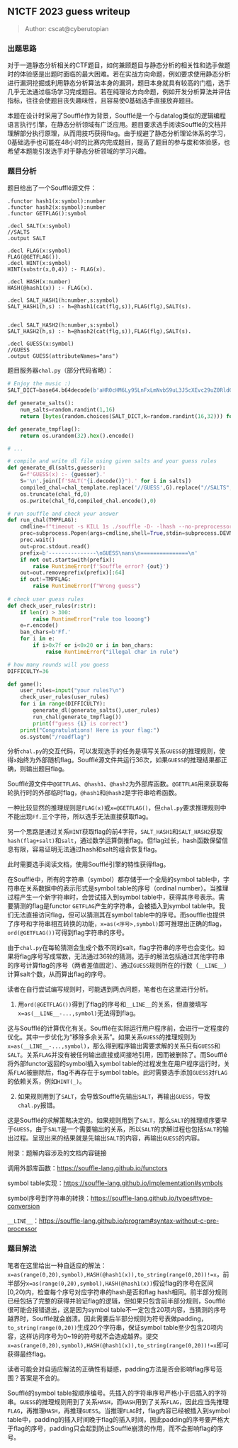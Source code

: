 ## N1CTF 2023 guess writeup

> Author: cscat@cyberutopian

### 出题思路

对于一道静态分析相关的CTF题目，如何兼顾题目与静态分析的相关性和选手做题时的体验感是出题时面临的最大困难。若在实战方向命题，例如要求使用静态分析进行漏洞挖掘或利用静态分析算法本身的漏洞，题目本身就具有较高的门槛，选手几乎无法通过临场学习完成题目。若在纯理论方向命题，例如开发分析算法并评估指标，往往会使题目丧失趣味性，且容易使0基础选手直接放弃题目。

本题在设计时采用了Soufflé作为背景，Soufflé是一个与datalog类似的逻辑编程语言执行引擎，在静态分析领域有广泛应用。题目要求选手阅读Soufflé的文档并理解部分执行原理，从而用技巧获得flag。由于规避了静态分析理论体系的学习，0基础选手也可能在48小时的比赛内完成题目，提高了题目的参与度和体验感，也希望本题能引发选手对于静态分析领域的学习兴趣。

### 题目分析

题目给出了一个Soufflé源文件：

```
.functor hash1(x:symbol):number
.functor hash2(x:symbol):number
.functor GETFLAG():symbol

.decl SALT(x:symbol)
//SALTS
.output SALT

.decl FLAG(x:symbol)
FLAG(@GETFLAG()).
.decl HINT(x:symbol)
HINT(substr(x,0,4)) :- FLAG(x).

.decl HASH(x:number)
HASH(@hash1(x)) :- FLAG(x).

.decl SALT_HASH1(h:number,s:symbol)
SALT_HASH1(h,s) :- h=@hash1(cat(flg,s)),FLAG(flg),SALT(s).


.decl SALT_HASH2(h:number,s:symbol)
SALT_HASH2(h,s) :- h=@hash2(cat(flg,s)),FLAG(flg),SALT(s).

.decl GUESS(x:symbol)
//GUESS
.output GUESS(attributeNames="ans")
```

题目服务器`chal.py`（部分代码省略）：

```python
# Enjoy the music :)
SALT_DICT=base64.b64decode(b'aHR0cHM6Ly95LnFxLmNvbS9uL3J5cXEvc29uZ0RldGFpbC8wMDAyOTJXNjJvODd3Rg==')

def generate_salts():
    num_salts=random.randint(1,16)
    return [bytes(random.choices(SALT_DICT,k=random.randint(16,32))) for _ in range(num_salts)]

def generate_tmpflag():
    return os.urandom(32).hex().encode()

# ...

# compile and write dl file using given salts and your guess rules
def generate_dl(salts,guesser):
    G=f'GUESS(x) :- {guesser}.'
    S='\n'.join([f'SALT("{i.decode()}").' for i in salts])
    compiled_chal=chal_template.replace('//GUESS',G).replace("//SALTS",S)
    os.truncate(chal_fd,0)
    os.pwrite(chal_fd,compiled_chal.encode(),0)

# run souffle and check your answer
def run_chal(TMPFLAG):
    cmdline=f"timeout -s KILL 1s ./souffle -D- -lhash --no-preprocessor -w {chal_path}"
    proc=subprocess.Popen(args=cmdline,shell=True,stdin=subprocess.DEVNULL,stdout=subprocess.PIPE,stderr=subprocess.STDOUT,env={"TMPFLAG":TMPFLAG})
    proc.wait()
    out=proc.stdout.read()
    prefix=b'---------------\nGUESS\nans\n===============\n'
    if not out.startswith(prefix):
        raise RuntimeError(f'Souffle error? {out}')
    out=out.removeprefix(prefix)[:64]
    if out!=TMPFLAG:
        raise RuntimeError(f"Wrong guess")
    
# check user guess rules
def check_user_rules(r:str):
    if len(r) > 300:
        raise RuntimeError("rule too looong")
    e=r.encode()
    ban_chars=b'Ff.'
    for i in e:
        if i>0x7f or i<0x20 or i in ban_chars:
            raise RuntimeError("illegal char in rule")

# how many rounds will you guess
DIFFICULTY=36

def game():
    user_rules=input("your rules?\n")
    check_user_rules(user_rules)
    for i in range(DIFFICULTY):
        generate_dl(generate_salts(),user_rules)
        run_chal(generate_tmpflag())
        print(f"guess {i} is correct")
    print("Congratulations! Here is your flag:")
    os.system("/readflag")

```

分析`chal.py`的交互代码，可以发现选手的任务是填写关系`GUESS`的推理规则，使得`x`始终为外部随机flag。Soufflé源文件共运行36次，如果`GUESS`的推理结果都正确，则输出题目flag。

Soufflé源文件中`@GETFLAG`、`@hash1`、`@hash2`为外部库函数。`@GETFLAG`用来获取每轮执行时的外部临时flag，`@hash1`和`@hash2`是字符串哈希函数。

一种比较显然的推理规则是`FLAG(x)`或`x=@GETFLAG()`，但`chal.py`要求推理规则中不能出现`Ff.`三个字符，所以选手无法直接获取flag。

另一个思路是通过关系`HINT`获取flag的前4字符，`SALT_HASH1`和`SALT_HASH2`获取`hash(flag+salt)`和`salt`，通过数学运算倒推flag。但flag过长，hash函数保留信息有限，容易证明无法通过hash和salt的组合恢复flag。

此时需要选手阅读文档，使用Soufflé引擎的特性获得flag。

在Soufflé中，所有的字符串（symbol）都存储于一个全局的symbol table中，字符串在关系数据中的表示形式是symbol table的序号（ordinal number）。当推理过程产生一个新字符串时，会尝试插入到symbol table中，获得其序号表示。需要猜测的flag是functor `GETFLAG`产生的字符串，会被插入到symbol table中。我们无法直接访问flag，但可以猜测其在symbol table中的序号。而souffle也提供了序号和字符串相互转换的功能，`x=as(<序号>,symbol)`即可推理出正确的flag，`ord(@GETFLAG())`可得到flag字符串的序号。

由于`chal.py`在每轮猜测会生成个数不同的salt，flag字符串的序号也会变化。如果将flag序号写成常数，无法通过36轮的猜测。选手的解法包括通过其他字符串的序号计算flag的序号（两者差值固定）、通过`GUESS`规则所在的行数（`__LINE__`）计算salt个数，从而算出flag的序号。

读者在自行尝试编写规则时，可能遇到两点问题，笔者也在这里进行分析。

1. 用`ord(@GETFLAG())`得到了flag的序号和`__LINE__`的关系，但直接填写`x=as(__LINE__-...,symbol)`无法得到flag。

这与Soufflé的计算优化有关。Soufflé在实际运行用户程序前，会进行一定程度的优化。其中一步优化为“移除多余关系”。如果关系`GUESS`的推理规则为`x=as(__LINE__-...,symbol)`，那么得到程序输出需要求解的关系只有`GUESS`和`SALT`。关系`FLAG`并没有被任何输出直接或间接地引用，因而被删除了。而Soufflé将外部functor返回的symbol插入symbol table的过程发生在用户程序运行时，关系`FLAG`被删除后，flag不再存在于symbol table。此时需要选手添加`GUESS`对`FLAG`的依赖关系，例如`HINT(_)`。

2. 如果规则用到了`SALT`，会导致Soufflé先输出`SALT`，再输出`GUESS`，导致`chal.py`报错。

这是Soufflé的求解策略决定的。如果规则用到了`SALT`，那么`SALT`的推理顺序要早于`GUESS`，由于`SALT`是一个需要输出的关系，所以`SALT`的求解过程也包括`SALT`的输出过程。呈现出来的结果就是先输出`SALT`的内容，再输出`GUESS`的内容。



附录：题解内容涉及的文档内容链接

调用外部库函数：https://souffle-lang.github.io/functors

symbol table实现：https://souffle-lang.github.io/implementation#symbols

symbol序号到字符串的转换：https://souffle-lang.github.io/types#type-conversion

`__LINE__`：https://souffle-lang.github.io/program#syntax-without-c-pre-processor



### 题目解法

笔者在这里给出一种自适应的解法：`x=as(range(0,20),symbol),HASH(@hash1(x)),to_string(range(0,20))!=x`，前半部分`x=as(range(0,20),symbol),HASH(@hash1(x))`假设flag的序号在区间[0,20)内，检查每个序号对应字符串的hash是否和flag hash相同。前半部分规则已经包括了完整的获得并验证flag的逻辑，但如果只包含前半部分规则，Soufflé很可能会报错退出，这是因为symbol table不一定包含20项内容，当猜测的序号越界时，Soufflé就会崩溃。因此需要后半部分规则为符号表做padding，`to_string(range(0,20))`生成20个字符串，保证symbol table至少包含20项内容，这样访问序号为0~19的符号就不会造成越界。提交`x=as(range(0,20),symbol),HASH(@hash1(x)),to_string(range(0,20))!=x`即可获得最终flag。

读者可能会对自适应解法的正确性有疑惑，padding方法是否会影响flag序号范围？答案是不会的。

Soufflé的symbol table按顺序编号。先插入的字符串序号严格小于后插入的字符串。`GUESS`的推理规则用到了关系`HASH`，而`HASH`用到了关系`FLAG`，因此应当先推理`FLAG`，再推理`HASH`，再推理`GUESS`。当推理`FLAG`时，flag内容已经被插入到symbol table中，padding的插入时间晚于flag的插入时间，因此padding的序号要严格大于flag的序号，padding只会起到防止Soufflé崩溃的作用，而不会影响flag的序号。
